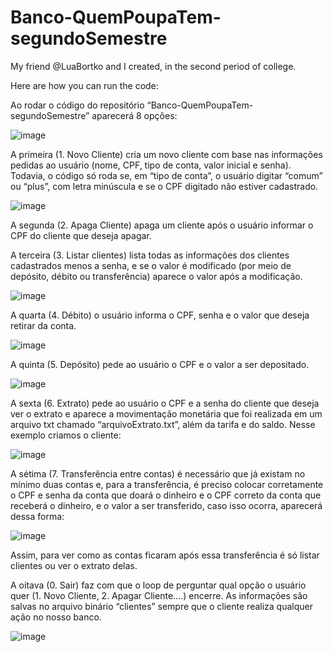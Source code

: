 # Banco-QuemPoupaTem-segundoSemestre
My friend @LuaBortko and I created, in the second period of college.

Here are how you can run the code:

Ao rodar o código do repositório “Banco-QuemPoupaTem-segundoSemestre” aparecerá 8 opções:  

![image](https://github.com/beatrizmanaia26/Banco-QuemPoupaTem-segundoSemestre/assets/130764598/0098d31f-adf2-4fb0-a16f-9c70ba82c92f)

A primeira (1. Novo Cliente) cria um novo cliente com base nas informações pedidas ao usuário (nome, CPF, tipo de conta, valor inicial e senha). Todavia, o código só roda se, em “tipo de conta”, o usuário digitar “comum” ou “plus”, com letra minúscula e se o CPF digitado não estiver cadastrado.

![image](https://github.com/beatrizmanaia26/Banco-QuemPoupaTem-segundoSemestre/assets/130764598/88d91848-1696-48a0-aeb7-fcc19873e7bc)

A segunda (2. Apaga Cliente) apaga um cliente após o usuário informar o CPF do cliente que deseja apagar. 

A terceira (3. Listar clientes) lista todas as informações dos clientes cadastrados menos a senha, e se o valor é modificado (por meio de depósito, débito ou transferência) aparece o valor após a modificação. 

![image](https://github.com/beatrizmanaia26/Banco-QuemPoupaTem-segundoSemestre/assets/130764598/2176661b-6667-44f6-9456-44424b906700)

A quarta (4. Débito) o usuário informa o CPF, senha e o valor que deseja retirar da conta. 

![image](https://github.com/beatrizmanaia26/Banco-QuemPoupaTem-segundoSemestre/assets/130764598/5c1f97a4-d4e5-4983-b44a-91d1f0aeb31d)

A quinta (5. Depósito) pede ao usuário o CPF e o valor a ser depositado. 

![image](https://github.com/beatrizmanaia26/Banco-QuemPoupaTem-segundoSemestre/assets/130764598/268c91ac-bb46-4ef1-a513-868774131b3b)

A sexta (6. Extrato) pede ao usuário o CPF e a senha do cliente que deseja ver o extrato e aparece a movimentação monetária que foi realizada em um arquivo txt chamado “arquivoExtrato.txt”, além da tarifa e do saldo. Nesse exemplo criamos o cliente: 

![image](https://github.com/beatrizmanaia26/Banco-QuemPoupaTem-segundoSemestre/assets/130764598/c5bafa8c-7ac5-4ce0-a933-6c66a8e9d25b)

A sétima (7. Transferência entre contas) é necessário que já existam no mínimo duas contas e, para a transferência, é preciso colocar corretamente o CPF e senha da conta que doará o dinheiro e o CPF correto da conta que receberá o dinheiro, e o valor a ser transferido, caso isso ocorra, aparecerá dessa forma: 

![image](https://github.com/beatrizmanaia26/Banco-QuemPoupaTem-segundoSemestre/assets/130764598/1af3e56f-c676-452f-a14f-86c1a613584d)

Assim, para ver como as contas ficaram após essa transferência é só listar clientes ou ver o extrato delas.  

A oitava (0. Sair) faz com que o loop de perguntar qual opção o usuário quer (1. Novo Cliente, 2. Apagar Cliente....) encerre. As informações são salvas no arquivo binário “clientes” sempre que o cliente realiza qualquer ação no nosso banco. 

![image](https://github.com/beatrizmanaia26/Banco-QuemPoupaTem-segundoSemestre/assets/130764598/50595e4e-92cb-413e-b310-d045190fb594)
